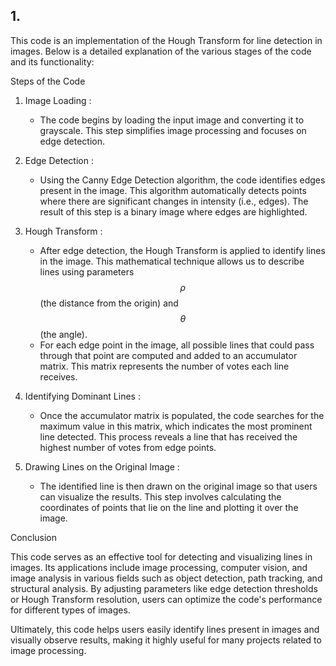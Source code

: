 <h2> 1. </h2>


This code is an implementation of the Hough Transform for line detection in images. Below is a detailed explanation of the various stages of the code and its functionality:

 Steps of the Code

1. Image Loading :
   - The code begins by loading the input image and converting it to grayscale. This step simplifies image processing and focuses on edge detection.

2. Edge Detection :
   - Using the Canny Edge Detection algorithm, the code identifies edges present in the image. This algorithm automatically detects points where there are significant changes in intensity (i.e., edges). The result of this step is a binary image where edges are highlighted.

3. Hough Transform :
   - After edge detection, the Hough Transform is applied to identify lines in the image. This mathematical technique allows us to describe lines using parameters $$\rho$$ (the distance from the origin) and $$\theta$$ (the angle).
   - For each edge point in the image, all possible lines that could pass through that point are computed and added to an accumulator matrix. This matrix represents the number of votes each line receives.

4. Identifying Dominant Lines :
   - Once the accumulator matrix is populated, the code searches for the maximum value in this matrix, which indicates the most prominent line detected. This process reveals a line that has received the highest number of votes from edge points.

5. Drawing Lines on the Original Image :
   - The identified line is then drawn on the original image so that users can visualize the results. This step involves calculating the coordinates of points that lie on the line and plotting it over the image.

 Conclusion

This code serves as an effective tool for detecting and visualizing lines in images. Its applications include image processing, computer vision, and image analysis in various fields such as object detection, path tracking, and structural analysis. By adjusting parameters like edge detection thresholds or Hough Transform resolution, users can optimize the code's performance for different types of images.

Ultimately, this code helps users easily identify lines present in images and visually observe results, making it highly useful for many projects related to image processing.
